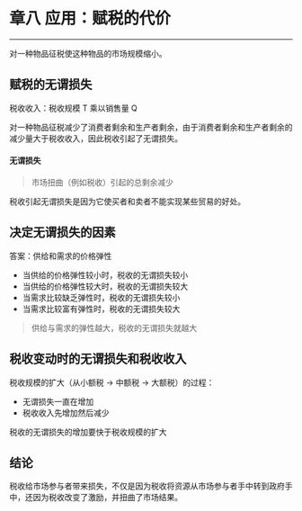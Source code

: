 # 章八 应用：赋税的代价

---
对一种物品征税使这种物品的市场规模缩小。

## 赋税的无谓损失


税收收入：税收规模 T 乘以销售量 Q

对一种物品征税减少了消费者剩余和生产者剩余，由于消费者剩余和生产者剩余的减少量大于税收收入，因此税收引起了无谓损失。

#### 无谓损失
> 市场扭曲（例如税收）引起的总剩余减少

税收引起无谓损失是因为它使买者和卖者不能实现某些贸易的好处。

## 决定无谓损失的因素
答案：供给和需求的价格弹性

- 当供给的价格弹性较小时，税收的无谓损失较小
- 当供给的价格弹性较大时，税收的无谓损失较大
- 当需求比较缺乏弹性时，税收的无谓损失较小
- 当需求比较富有弹性时，税收的无谓损失较大

> 供给与需求的弹性越大，税收的无谓损失就越大

## 税收变动时的无谓损失和税收收入
税收规模的扩大（从小额税 -> 中额税 -> 大额税）的过程：
- 无谓损失一直在增加
- 税收收入先增加然后减少

税收的无谓损失的增加要快于税收规模的扩大

## 结论
税收给市场参与者带来损失，不仅是因为税收将资源从市场参与者手中转到政府手中，还因为税收改变了激励，并扭曲了市场结果。
